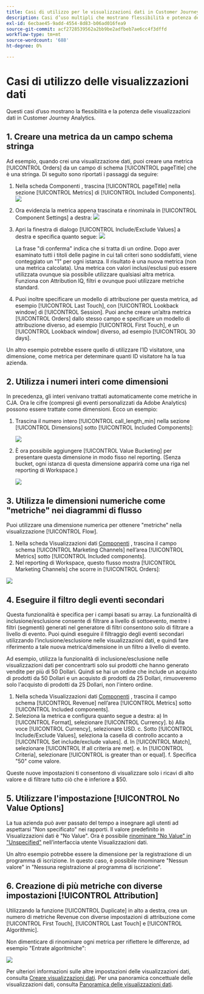 ```yaml
---
title: Casi di utilizzo per le visualizzazioni dati in Customer Journey Analytics
description: Casi d’uso multipli che mostrano flessibilità e potenza delle visualizzazioni dati nel Customer Journey Analytics
exl-id: 6ecbae45-9add-4554-8d83-b06ad016fea9
source-git-commit: acf2728539562a2bb9be2adfbeb7ae6cc4f3dffd
workflow-type: tm+mt
source-wordcount: '688'
ht-degree: 0%

---
```


# Casi di utilizzo delle visualizzazioni dati

Questi casi d’uso mostrano la flessibilità e la potenza delle visualizzazioni dati in Customer Journey Analytics.

## 1. Creare una metrica da un campo schema stringa

Ad esempio, quando crei una visualizzazione dati, puoi creare una metrica [!UICONTROL Orders] da un campo di schema [!UICONTROL pageTitle] che è una stringa. Di seguito sono riportati i passaggi da seguire:

1. Nella scheda Componenti , trascina [!UICONTROL pageTitle] nella sezione [!UICONTROL Metrics] di [!UICONTROL Included Components].
   ![](assets/use-case1a.png)
1. Ora evidenzia la metrica appena trascinata e rinominala in [!UICONTROL Component Settings] a destra:
   ![](assets/orders.png)
1. Apri la finestra di dialogo [!UICONTROL Include/Exclude Values] a destra e specifica quanto segue:
   ![](assets/orders2.png)

   La frase &quot;di conferma&quot; indica che si tratta di un ordine. Dopo aver esaminato tutti i titoli delle pagine in cui tali criteri sono soddisfatti, viene conteggiato un &quot;1&quot; per ogni istanza. Il risultato è una nuova metrica (non una metrica calcolata). Una metrica con valori inclusi/esclusi può essere utilizzata ovunque sia possibile utilizzare qualsiasi altra metrica. Funziona con Attribution IQ, filtri e ovunque puoi utilizzare metriche standard.
1. Puoi inoltre specificare un modello di attribuzione per questa metrica, ad esempio [!UICONTROL Last Touch], con [!UICONTROL Lookback window] di [!UICONTROL Session].
Puoi anche creare un’altra metrica [!UICONTROL Orders] dallo stesso campo e specificare un modello di attribuzione diverso, ad esempio [!UICONTROL First Touch], e un [!UICONTROL Lookback window] diverso, ad esempio [!UICONTROL 30 days].

Un altro esempio potrebbe essere quello di utilizzare l’ID visitatore, una dimensione, come metrica per determinare quanti ID visitatore ha la tua azienda.

## 2. Utilizza i numeri interi come dimensioni

In precedenza, gli interi venivano trattati automaticamente come metriche in CJA. Ora le cifre (compresi gli eventi personalizzati da Adobe Analytics) possono essere trattate come dimensioni. Ecco un esempio:

1. Trascina il numero intero [!UICONTROL call_length_min] nella sezione [!UICONTROL Dimensions] sotto [!UICONTROL Included Components]:

   ![](assets/integers.png)

1. È ora possibile aggiungere [!UICONTROL Value Bucketing] per presentare questa dimensione in modo fisso nel reporting. (Senza bucket, ogni istanza di questa dimensione apparirà come una riga nel reporting di Workspace.)

   ![](assets/bucketing.png)

## 3. Utilizza le dimensioni numeriche come &quot;metriche&quot; nei diagrammi di flusso

Puoi utilizzare una dimensione numerica per ottenere &quot;metriche&quot; nella visualizzazione [!UICONTROL  Flow].

1. Nella scheda Visualizzazioni dati [Componenti](https://experienceleague.adobe.com/docs/analytics-platform/using/cja-dataviews/create-dataview.html?lang=en#configure-component-settings) , trascina il campo schema [!UICONTROL Marketing Channels] nell’area [!UICONTROL Metrics] sotto [!UICONTROL Included components].
2. Nel reporting di Workspace, questo flusso mostra [!UICONTROL Marketing Channels] che scorre in [!UICONTROL Orders]:

![](assets/flow.png)

## 4. Eseguire il filtro degli eventi secondari

Questa funzionalità è specifica per i campi basati su array. La funzionalità di inclusione/esclusione consente di filtrare a livello di sottoevento, mentre i filtri (segmenti) generati nel generatore di filtri consentono solo di filtrare a livello di evento. Puoi quindi eseguire il filtraggio degli eventi secondari utilizzando l’inclusione/esclusione nelle visualizzazioni dati, e quindi fare riferimento a tale nuova metrica/dimensione in un filtro a livello di evento.

Ad esempio, utilizza la funzionalità di inclusione/esclusione nelle visualizzazioni dati per concentrarti solo sui prodotti che hanno generato vendite per più di 50 Dollari. Quindi se hai un ordine che include un acquisto di prodotti da 50 Dollari e un acquisto di prodotti da 25 Dollari, rimuoveremo solo l&#39;acquisto di prodotti da 25 Dollari, non l&#39;intero ordine.

1. Nella scheda Visualizzazioni dati [Componenti](https://experienceleague.adobe.com/docs/analytics-platform/using/cja-dataviews/create-dataview.html?lang=en#configure-component-settings) , trascina il campo schema [!UICONTROL Revenue] nell’area [!UICONTROL Metrics] sotto [!UICONTROL Included components].
1. Seleziona la metrica e configura quanto segue a destra:
a) In [!UICONTROL Format], selezionare [!UICONTROL Currency].
b) Alla voce [!UICONTROL Currency], selezionare USD.
c. Sotto [!UICONTROL Include/Exclude Values], seleziona la casella di controllo accanto a [!UICONTROL Set include/exclude values].
d. In [!UICONTROL Match], selezionare [!UICONTROL If all criteria are met].
e. In [!UICONTROL Criteria], selezionare [!UICONTROL is greater than or equal].
f. Specifica &quot;50&quot; come valore.

Queste nuove impostazioni ti consentono di visualizzare solo i ricavi di alto valore e di filtrare tutto ciò che è inferiore a $50.

## 5. Utilizzare l&#39;impostazione [!UICONTROL No Value Options]

La tua azienda può aver passato del tempo a insegnare agli utenti ad aspettarsi &quot;Non specificato&quot; nei rapporti. Il valore predefinito in Visualizzazioni dati è &quot;No Value&quot;. Ora è possibile [rinominare &quot;No Value&quot; in &quot;Unspecified&quot;](https://experienceleague.adobe.com/docs/analytics-platform/using/cja-dataviews/create-dataview.html?lang=en#configure-no-value-options-settings) nell’interfaccia utente Visualizzazioni dati.

Un altro esempio potrebbe essere la dimensione per la registrazione di un programma di iscrizione. In questo caso, è possibile rinominare &quot;Nessun valore&quot; in &quot;Nessuna registrazione al programma di iscrizione&quot;.

## 6. Creazione di più metriche con diverse impostazioni [!UICONTROL Attribution]

Utilizzando la funzione [!UICONTROL Duplicate] in alto a destra, crea un numero di metriche Revenue con diverse impostazioni di attribuzione come [!UICONTROL First Touch], [!UICONTROL Last Touch] e [!UICONTROL Algorithmic].

Non dimenticare di rinominare ogni metrica per riflettere le differenze, ad esempio &quot;Entrate algoritmiche&quot;:

![](assets/algo-revenue.png)

Per ulteriori informazioni sulle altre impostazioni delle visualizzazioni dati, consulta [Creare visualizzazioni dati](/help/data-views/create-dataview.md).
Per una panoramica concettuale delle visualizzazioni dati, consulta [Panoramica delle visualizzazioni dati](/help/data-views/data-views.md).
